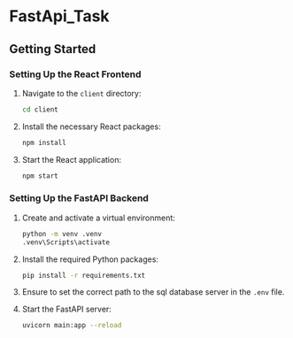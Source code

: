 # FastApi_Task

## Getting Started

### Setting Up the React Frontend

1. Navigate to the `client` directory:
    ```bash
    cd client
    ```

2. Install the necessary React packages:
    ```bash
    npm install
    ```

3. Start the React application:
    ```bash
    npm start
    ```

### Setting Up the FastAPI Backend

1. Create and activate a virtual environment:
    ```bash
    python -m venv .venv
    .venv\Scripts\activate
    ```

2. Install the required Python packages:
    ```bash
    pip install -r requirements.txt
    ```

4. Ensure to set the correct path to the sql database server in the `.env` file.

5. Start the FastAPI server:
    ```bash
    uvicorn main:app --reload
    ```
